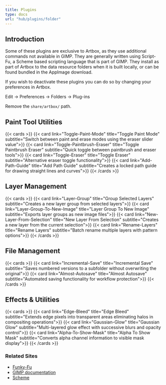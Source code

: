 ```yaml
---
title: Plugins
type: docs
url: "hub/plugins/folder"
---
```


## Introduction

Some of these plugins are exclusive to Artbox, as they use additional commands not available in GIMP. They are generally written using Script-Fu, a Scheme based scripting language that is part of GIMP. They install as part of Artbox to the data resource folders when it is built locally, or can be found bundled in the AppImage download.

If you wish to deactivate these plugins you can do so by changing your preferences in Artbox.

Edit -> Preferences -> Folders -> Plug-ins

Remove the `share/artbox/` path.

## Paint Tool Utilities

{{< cards >}}
  {{< card link="Toggle-Paint-Mode" title="Toggle Paint Mode" subtitle="Switch between paint and erase modes using the eraser slider value">}}
  {{< card link="Toggle-Paintbrush-Eraser" title="Toggle Paintbrush Eraser" subtitle="Quick toggle between paintbrush and eraser tools">}}
  {{< card link="Toggle-Eraser" title="Toggle Eraser" subtitle="Alternative eraser toggle functionality">}}
  {{< card link="Add-Path-Guide" title="Add Path Guide" subtitle="Creates a locked path guide for drawing straight lines and curves">}}
{{< /cards >}}

## Layer Management

{{< cards >}}
  {{< card link="Layer-Group" title="Group Selected Layers" subtitle="Creates a new layer group from selected layers">}}
  {{< card link="Layer-Group-To-New-Image" title="Layer Group To New Image" subtitle="Exports layer groups as new image files">}}
  {{< card link="New-Layer-From-Selection" title="New Layer From Selection" subtitle="Creates a new layer from the current selection">}}
  {{< card link="Rename-Layers" title="Rename Layers" subtitle="Batch rename multiple layers with pattern options">}}
{{< /cards >}}

## File Management

{{< cards >}}
  {{< card link="Incremental-Save" title="Incremental Save" subtitle="Saves numbered versions to a subfolder without overwriting the original">}}
  {{< card link="Almost-Autosave" title="Almost Autosave" subtitle="Automated saving functionality for workflow protection">}}
{{< /cards >}}

## Effects & Utilities

{{< cards >}}
  {{< card link="Edge-Bleed" title="Edge Bleed" subtitle="Extends edge pixels into transparent areas eliminating halos in compositing operations">}}
  {{< card link="Gaussian-Glow" title="Gaussian Glow" subtitle="Multi-layered glow effect with successive blurs and opacity control">}}
  {{< card link="Alpha-To-Show-Mask" title="Alpha To Show Mask" subtitle="Converts alpha channel information to visible mask display">}}
{{< /cards >}}

### Related Sites

- [Funky-Fu](https://script-fu.github.io/funky/)  
- [GIMP documentation](https://docs.gimp.org/en/gimp-concepts-script-fu.html)  
- [Scheme](https://www.scheme.org/)